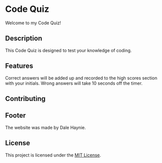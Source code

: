# Code Quiz
Welcome to my Code Quiz!

## Description
This Code Quiz is designed to test your knowledge of coding. 

## Features
Correct answers will be added up and recorded to the high scores section with your initials. Wrong answers will take 10 seconds off the timer.

## Contributing

## Footer

The website was made by Dale Haynie.

## License

This project is licensed under the [MIT License](LICENSE).